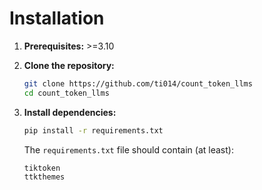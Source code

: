 ﻿# Installation

1.  **Prerequisites:** >=3.10

2.  **Clone the repository:**

    ```bash
    git clone https://github.com/ti014/count_token_llms
    cd count_token_llms
    ```

3.  **Install dependencies:**

    ```bash
    pip install -r requirements.txt
    ```

    The `requirements.txt` file should contain (at least):

    ```
    tiktoken
    ttkthemes
    ```
